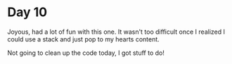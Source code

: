 # Day 10
Joyous, had a lot of fun with this one. It wasn't too difficult once I realized I could use a stack and just pop to my hearts content.

Not going to clean up the code today, I got stuff to do!